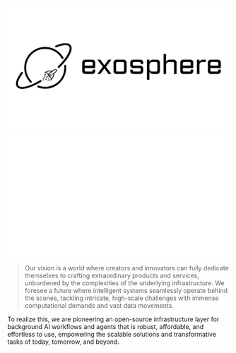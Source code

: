 ![logo light](assets/logo-light.svg#gh-light-mode-only)
![logo dark](assets/logo-dark.svg#gh-dark-mode-only)

> Our vision is a world where creators and innovators can fully dedicate themselves to crafting extraordinary products and services, unburdened by the complexities of the underlying infrastructure. We foresee a future where intelligent systems seamlessly operate behind the scenes, tackling intricate, high-scale challenges with immense computational demands and vast data movements.

To realize this, we are pioneering an open-source infrastructure layer for background AI workflows and agents that is robust, affordable, and effortless to use, empowering the scalable solutions and transformative tasks of today, tomorrow, and beyond.
